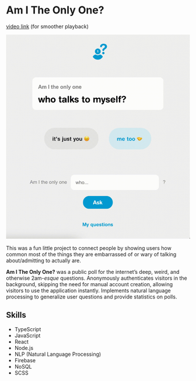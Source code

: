# Am I The Only One?

[video link](https://yulian.codes/resources/am-i-the-only-one-demo.mp4) (for smoother playback)

![am-i-the-only-one-demo](/assets/am-i-the-only-one-demo.gif)

This was a fun little project to connect people by showing users how common most of the things they are embarrassed of or wary of talking about/admitting to actually are.

**Am I The Only One?** was a public poll for the internet’s deep, weird, and otherwise 2am-_esque_ questions. Anonymously authenticates visitors in the background, skipping the need for manual account creation, allowing visitors to use the application instantly. Implements natural language processing to generalize user questions and provide statistics on polls.

## Skills

- TypeScript
- JavaScript
- React
- Node.js
- NLP (Natural Language Processing)
- Firebase
- NoSQL
- SCSS
